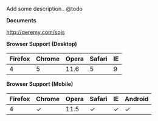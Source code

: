 Add some description.. @todo

**Documents**

http://qeremy.com/sojs

**Browser Support (Desktop)**

| Firefox | Chrome | Opera | Safari | IE  |
| ------- | ------ | ----- | ------ | --- |
| 4       | 5      | 11.6  | 5      | 9   |

**Browser Support (Mobile)**

| Firefox | Chrome | Opera | Safari | IE  | Android |
| ------- | ------ | ----- | ------ | --- | ------- |
| 4       | ✓      | 11.5  | ✓      | ✓   | ✓       |
